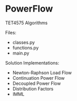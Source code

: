 # PowerFlow
TET4575 Algorithms

Files:
- classes.py
- functions.py
- main.py

Solution Implementations:
- Newton-Raphson Load Flow
- Continuation Power Flow
- Decoupled Power Flow
- Distribution Factors
- IMML



